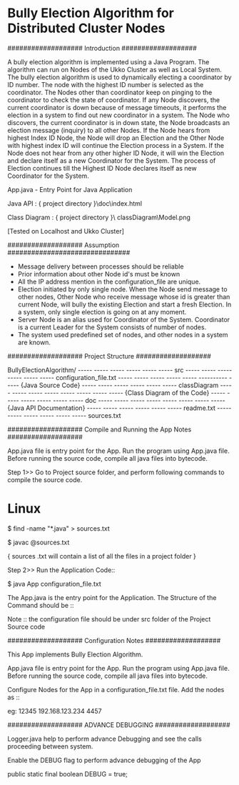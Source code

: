 
Bully Election Algorithm for Distributed Cluster Nodes
=======================================================

################### Introduction ###################

A bully election algorithm is implemented using a Java Program.  The algorithm can run on Nodes of the Ukko Cluster as well as Local System. 
The bully election algorithm is used to dynamically electing a coordinator by ID number. The node with the highest ID number is selected as the coordinator. 
The Nodes other than coordinator keep on pinging to the coordinator to check the state of coordinator. If any Node discovers, the current coordinator is down because of message timeouts, it performs the election in a system to find out new coordinator in a system.
The Node who discovers, the current coordinator is in down state, the Node broadcasts an election message (inquiry) to all other Nodes.  If the Node hears from highest Index ID Node, the Node will drop an Election and the Other Node with highest index ID will continue the Election process in a System.  If the Node does not hear from any other higher ID Node, it will win the Election and declare itself as a new Coordinator for the System. The process of Election continues till the Highest ID Node declares itself as new Coordinator for the System.


App.java - Entry Point for Java Application

Java API : { project directory }\doc\index.html

Class Diagram : { project directory }\ classDiagram\Model.png

[Tested on Localhost and Ukko Cluster]

################### Assumption ###############################

-	Message delivery between processes should be reliable
-	Prior information about other Node id's must be known
-	All the IP address mention in the configuration_file are unique.
-	Election initiated by only single node. When the Node send message to other nodes, Other Node who receive message whose id is greater than current Node, will bully the existing Election and start a fresh Election. In a system, only single election is going on at any moment.
-	Server Node is an alias used for Coordinator of the System.  Coordinator is a current Leader for the System consists of number of nodes.
-	The system used predefined set of nodes, and other nodes in a system are known.

################### Project Structure ###################

BullyElectionAlgorithm/
----- ----- ----- ----- ----- ----- src
----- ----- ----- ----- ----- ----- configuration_file.txt
----- ----- ----- ----- ----- ---------- ----- {Java Source Code}
----- ----- ----- ----- ----- ----- classDiagram
----- ----- ----- ----- ----- ----- ----- ----- {Class Diagram of the Code}
----- ----- ----- ----- ----- ----- doc
----- ----- ----- ----- ----- ----- ----- ----- {Java API Documentation}
----- ----- ----- ----- ----- ----- readme.txt
----- ----- ----- ----- ----- ----- sources.txt


################### Compile and Running the App Notes ###################

App.java file is entry point for the App. Run the program using App.java file. Before running the source code, compile all java files into bytecode.  

Step 1>> Go to Project source folder, and perform following commands to compile the source code.

# Linux

$ find -name "*.java" > sources.txt

$ javac @sources.txt

{ sources .txt will contain a list of all the files in a project folder }

Step 2>> Run the Application Code:: 

$ java App configuration_file.txt

The App.java is the entry point for the Application. The Structure of the Command should be ::

<java>  <App>  <Configuration file name>

Note :: the configuration file should be under src folder of the Project Source code 


################### Configuration Notes ###################

This App implements Bully Election Algorithm.

App.java file is entry point for the App. Run the program using App.java file.
Before running the source code, compile all java files into bytecode.

Configure Nodes for the App in a configuration_file.txt file. Add the nodes as ::
<Index> <IP Address> <Port>

eg: 12345 192.168.123.234 4457


################### ADVANCE DEBUGGING ###################

Logger.java help to perform advance Debugging and see the calls proceeding between system.

Enable the DEBUG flag to perform advance debugging of the App

public static final boolean DEBUG = true; 

